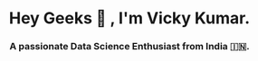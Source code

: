 <h1 align="center" >Hey Geeks 👋 , I'm Vicky Kumar.</h1>
<h3 align="center" >A passionate Data Science Enthusiast from India 🇮🇳.</h3>




<!--
<h1> hello</h1>h1>
### **A passionate Data Science Enthusiast from India 🇮🇳**   

### **I’m currently learning Python, HTML, CSS & JavaScript.**
### 📫 How to reach me sudovicky@gmail.com

I'm hot in Data Science things :)
## Connect with me  :
**pseudovicky/pseudovicky** is a ✨ _special_ ✨ repository because its `README.md` (this file) appears on your GitHub profile.
-->
